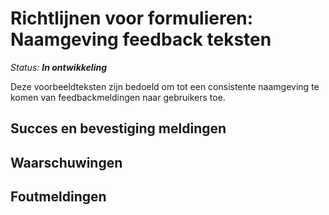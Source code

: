 # Richtlijnen voor formulieren: Naamgeving feedback teksten

_Status: **In ontwikkeling**_

Deze voorbeeldteksten zijn bedoeld om tot een consistente naamgeving te komen van feedbackmeldingen naar gebruikers toe.

## Succes en bevestiging meldingen

## Waarschuwingen

## Foutmeldingen
